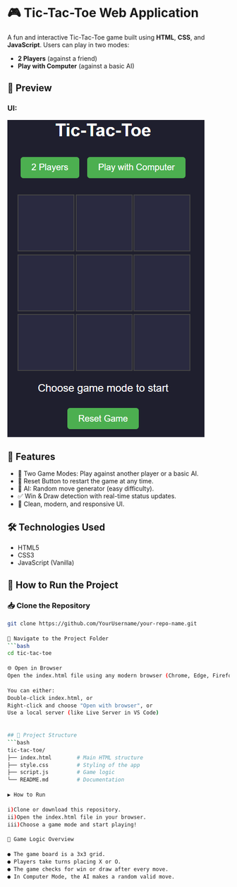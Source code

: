 # 🎮 Tic-Tac-Toe Web Application

A fun and interactive Tic-Tac-Toe game built using **HTML**, **CSS**, and **JavaScript**. Users can play in two modes:
- **2 Players** (against a friend)
- **Play with Computer** (against a basic AI)

## 📸 Preview

### UI:
![App Screenshot](./image.png)


## 🚀 Features

- 🔘 Two Game Modes: Play against another player or a basic AI.
- 🔄 Reset Button to restart the game at any time.
- 🧠 AI: Random move generator (easy difficulty).
- ✅ Win & Draw detection with real-time status updates.
- 🎨 Clean, modern, and responsive UI.


## 🛠️ Technologies Used

- HTML5
- CSS3
- JavaScript (Vanilla)

## 🚀 How to Run the Project

### 📥 Clone the Repository

```bash
git clone https://github.com/YourUsername/your-repo-name.git

📂 Navigate to the Project Folder
```bash
cd tic-tac-toe

🌐 Open in Browser
Open the index.html file using any modern browser (Chrome, Edge, Firefox, etc.)

You can either:
Double-click index.html, or
Right-click and choose "Open with browser", or
Use a local server (like Live Server in VS Code)


## 📂 Project Structure
```bash
tic-tac-toe/
├── index.html        # Main HTML structure
├── style.css         # Styling of the app
├── script.js         # Game logic
└── README.md         # Documentation

▶️ How to Run

i)Clone or download this repository.
ii)Open the index.html file in your browser.
iii)Choose a game mode and start playing!

🧠 Game Logic Overview

● The game board is a 3x3 grid.
● Players take turns placing X or O.
● The game checks for win or draw after every move.
● In Computer Mode, the AI makes a random valid move.
